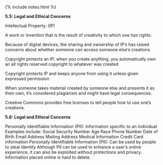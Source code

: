 {% include notes.html %}

**5.5: Legal and Ethical Concerns**

Intellectual Property: (IP)

A work or invention that is the result of creativity to which one has rights.

Because of digital devices, the sharing and ownership of IP’s has raised concerns about whether someone can access someone else’s creations

Copyright protects an IP; when you create anything, you automatically own an all rights reserved copyright to whatever was created

Copyright protects IP and keeps anyone from using it unless given expressed permission

When someone takes material created by someone else and presents it as their own, it’s considered plagiarism and might have legal consequences.

Creative Commons provides free licenses to tell people how to use one’s creations.


**5.6: Legal and Ethical Concerns**

Personally Identifiable Information (PII): Information specific to an individual
Examples include: 
Social Security Number
Age 
Race
Phone Number
Date of Birth
Email Address
Mailing Address
Medical Information
Credit Card information
Personally Identifiable Information (PII): Can be used by people to steal identity
Although PII can be used to enhance a user’s online experience, it can also be exploited without protections and privacy.
Information placed online is hard to delete.
